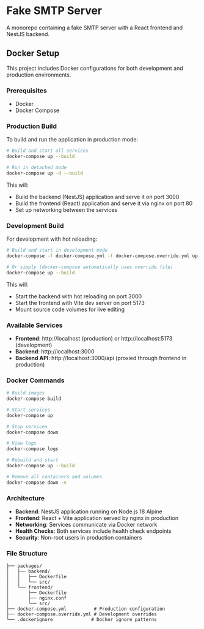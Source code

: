 # Fake SMTP Server

A monorepo containing a fake SMTP server with a React frontend and NestJS backend.

## Docker Setup

This project includes Docker configurations for both development and production environments.

### Prerequisites

- Docker
- Docker Compose

### Production Build

To build and run the application in production mode:

```bash
# Build and start all services
docker-compose up --build

# Run in detached mode
docker-compose up -d --build
```

This will:

- Build the backend (NestJS) application and serve it on port 3000
- Build the frontend (React) application and serve it via nginx on port 80
- Set up networking between the services

### Development Build

For development with hot reloading:

```bash
# Build and start in development mode
docker-compose -f docker-compose.yml -f docker-compose.override.yml up --build

# Or simply (docker-compose automatically uses override file)
docker-compose up --build
```

This will:

- Start the backend with hot reloading on port 3000
- Start the frontend with Vite dev server on port 5173
- Mount source code volumes for live editing

### Available Services

- **Frontend**: http://localhost (production) or http://localhost:5173 (development)
- **Backend**: http://localhost:3000
- **Backend API**: http://localhost:3000/api (proxied through frontend in production)

### Docker Commands

```bash
# Build images
docker-compose build

# Start services
docker-compose up

# Stop services
docker-compose down

# View logs
docker-compose logs

# Rebuild and start
docker-compose up --build

# Remove all containers and volumes
docker-compose down -v
```

### Architecture

- **Backend**: NestJS application running on Node.js 18 Alpine
- **Frontend**: React + Vite application served by nginx in production
- **Networking**: Services communicate via Docker network
- **Health Checks**: Both services include health check endpoints
- **Security**: Non-root users in production containers

### File Structure

```
├── packages/
│   ├── backend/
│   │   ├── Dockerfile
│   │   └── src/
│   └── frontend/
│       ├── Dockerfile
│       ├── nginx.conf
│       └── src/
├── docker-compose.yml          # Production configuration
├── docker-compose.override.yml # Development overrides
└── .dockerignore              # Docker ignore patterns
```
